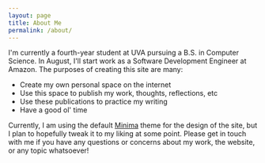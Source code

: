 ```yaml
---
layout: page
title: About Me
permalink: /about/
---
```


I'm currently a fourth-year student at UVA pursuing a B.S. in Computer Science. In August, I'll start work as a Software Development Engineer at Amazon. 
The purposes of creating this site are many:

- Create my own personal space on the internet
- Use this space to publish my work, thoughts, reflections, etc
- Use these publications to practice my writing
- Have a good ol' time

Currently, I am using the default [Minima](https://github.com/jekyll/minima/) theme for the design of the site, but I plan to hopefully tweak it to my liking at some point. Please get in touch with me if you have any questions or concerns about my work, the website, or any topic whatsoever! 

